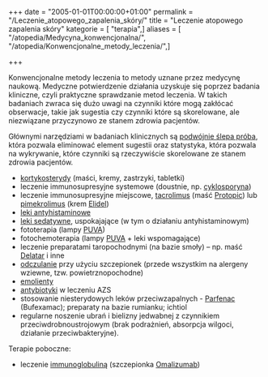 +++
date = "2005-01-01T00:00:00+01:00"
permalink = "/Leczenie_atopowego_zapalenia_skóry/"
title = "Leczenie atopowego zapalenia skóry"
kategorie = [ "terapia",]
aliases = [ "/atopedia/Medycyna_konwencjonalna/", "/atopedia/Konwencjonalne_metody_leczenia/",]

+++

Konwencjonalne metody leczenia to metody uznane przez medycynę naukową. Medyczne potwierdzenie działania uzyskuje się poprzez badania kliniczne, czyli praktyczne sprawdzanie metod leczenia. W takich badaniach zwraca się dużo uwagi na czynniki które mogą zakłócać obserwacje, takie jak sugestia czy czynniki które są skorelowane, ale niezwiązane przyczynowo ze stanem zdrowia pacjentów.

Głównymi narzędziami w badaniach klinicznych są [podwójnie ślepa próba](/atopedia/podwójnie_ślepa_próba "wikilink"), która pozwala eliminować element sugestii oraz statystyka, która pozwala na wykrywanie, które czynniki są rzeczywiście skorelowane ze stanem zdrowia pacjentów.

-   [kortykosterydy](/atopedia/kortykosterydy "wikilink") (maści, kremy, zastrzyki, tabletki)
-   leczenie immunosupresyjne systemowe (doustnie, np. [cyklosporyna](/atopedia/cyklosporyna "wikilink"))
-   leczenie immunosupresyjne miejscowe, [tacrolimus](/atopedia/tacrolimus "wikilink") (maść [Protopic](/atopedia/Protopic "wikilink")) lub [pimekrolimus](/atopedia/pimekrolimus "wikilink") (krem [Elidel](/atopedia/Elidel "wikilink"))
-   [leki antyhistaminowe](/atopedia/leki_antyhistaminowe "wikilink")
-   [leki sedatywne](/atopedia/leki_sedatywne "wikilink"), uspokajające (w tym o działaniu antyhistaminowym)
-   fototerapia (lampy [PUVA](/atopedia/Światłoterapia "wikilink"))
-   fotochemoterapia (lampy [PUVA](/atopedia/Światłoterapia "wikilink") + leki wspomagające)
-   leczenie preparatami taropochodnymi (na bazie smoły) – np. maść [Delatar](/atopedia/Delatar "wikilink") i inne
-   [odczulanie](/atopedia/odczulanie "wikilink") przy użyciu szczepionek (przede wszystkim na alergeny wziewne, tzw. powietrznopochodne)
-   [emolienty](/atopedia/emolienty "wikilink")
-   [antybiotyki](/atopedia/antybiotyki "wikilink") w leczeniu AZS
-   stosowanie niesterydowych leków przeciwzapalnych - [Parfenac](/atopedia/Parfenac "wikilink") (Bufexamac); preparaty na bazie rumianku; ichtiol
-   regularne noszenie ubrań i bielizny jedwabnej z czynnikiem przeciwdrobnoustrojowym (brak podrażnień, absorpcja wilgoci, działanie przeciwbakteryjne).

Terapie poboczne:

-   leczenie [immunoglobuliną](/atopedia/Immunoglobulina "wikilink") (szczepionka [Omalizumab](/atopedia/Omalizumab "wikilink"))
